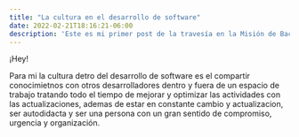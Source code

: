 ```yaml
---
title: "La cultura en el desarrollo de software"
date: 2022-02-21T18:16:21-06:00
description: 'Este es mi primer post de la travesía en la Misión de Backend con Node JS de Launch X.'
---
```


¡Hey!

Para mi la cultura detro del desarrollo de software es el compartir conocimietnos con otros desarrolladores dentro y fuera de un espacio de trabajo
tratando todo el tiempo de mejorar y optimizar las actividades con las actualizaciones, ademas de estar en constante cambio y actualizacion, ser autodidacta
y ser una persona con un gran sentido de compromiso, urgencia y organización. 
